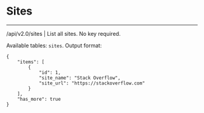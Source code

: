 # Sites

---
/api/v2.0/sites | List all sites. No key required.

Available tables: `sites`.
Output format:

    {
        "items": [
            {
                "id": 1,
                "site_name": "Stack Overflow",
                "site_url": "https://stackoverflow.com"
            }
        ],
        "has_more": true
    }